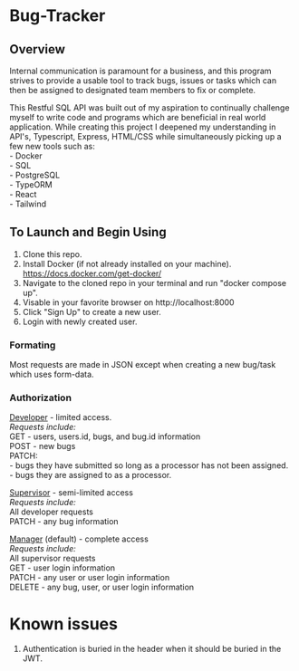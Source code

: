 # Bug-Tracker 

## Overview
Internal communication is paramount for a business, and this program strives to provide a usable tool to track bugs, issues or tasks which can then be assigned to designated team members to fix or complete. 

This Restful SQL API was built out of my aspiration to continually challenge myself to write code and programs which are beneficial in real world application. While creating this project I deepened my understanding in API's, Typescript, Express, HTML/CSS while simultaneously picking up a few new tools such as:  
    - Docker  
    - SQL  
    - PostgreSQL  
    - TypeORM  
    - React  
    - Tailwind  

## To Launch and Begin Using
1. Clone this repo.
2. Install Docker (if not already installed on your machine). https://docs.docker.com/get-docker/
3. Navigate to the cloned repo in your terminal and run "docker compose up".
4. Visable in your favorite browser on http://localhost:8000
5. Click "Sign Up" to create a new user.
6. Login with newly created user.

### Formating
Most requests are made in JSON except when creating a new bug/task which uses form-data.

### Authorization
<ins>Developer</ins> - limited access.  
    *Requests include:*  
        GET - users, users.id, bugs, and bug.id information  
        POST - new bugs  
        PATCH:  
            - bugs they have submitted so long as a processor has not been assigned.  
            - bugs they are assigned to as a processor.  

<ins>Supervisor</ins> - semi-limited access  
    *Requests include:*  
        All developer requests  
        PATCH - any bug information  

<ins>Manager</ins> (default) - complete access  
    *Requests include:*  
        All supervisor requests  
        GET - user login information  
        PATCH - any user or user login information  
        DELETE - any bug, user, or user login information  

# Known issues
1. Authentication is buried in the header when it should be buried in the JWT.







